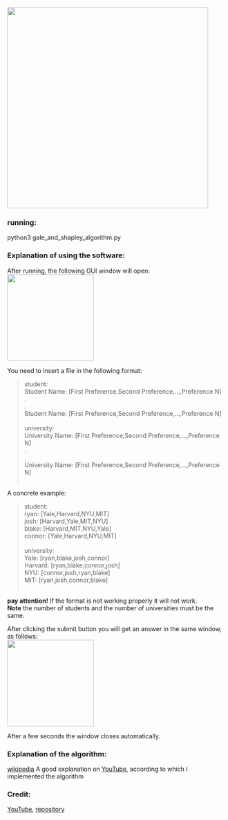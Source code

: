 <img width="465" src="https://user-images.githubusercontent.com/57855070/103459200-114fe500-4d16-11eb-864b-ac377df14e3b.png">

### running:
python3 gale_and_shapley_algorithm.py

### Explanation of using the software:
After running, the following GUI window will open: <br />
<img width="200" src="https://user-images.githubusercontent.com/57855070/103459306-0ea1bf80-4d17-11eb-86a4-08ee4100949d.png">

You need to insert a file in the following format: <br />
>student: <br />
>Student Name: [First Preference,Second Preference,...,Preference N] <br />
>. <br />
>. <br />
>Student Name: [First Preference,Second Preference,...,Preference N] <br />
><br />
>university: <br />
>University Name: [First Preference,Second Preference,...,Preference N] <br />
>. <br />
>. <br />
>University Name: [First Preference,Second Preference,...,Preference N] <br />
> <br />

A concrete example:
>student: <br />
>ryan: [Yale,Harvard,NYU,MIT] <br />
>josh: [Harvard,Yale,MIT,NYU] <br />
>blake: [Harvard,MIT,NYU,Yale] <br />
>connor: [Yale,Harvard,NYU,MIT] <br />
> <br />
>university: <br />
>Yale: [ryan,blake,josh,connor] <br />
>Harvard: [ryan,blake,connor,josh] <br />
>NYU: [connor,josh,ryan,blake] <br />
>MIT: [ryan,josh,connor,blake] <br />
> <br />

**pay attention!** If the format is not working properly it will not work. <br />
**Note** the number of students and the number of universities must be the same.

After clicking the submit button you will get an answer in the same window, as follows: <br />
<img width="200" src="https://user-images.githubusercontent.com/57855070/103459700-cfc13900-4d19-11eb-9292-4b2e21466a2a.png">

After a few seconds the window closes automatically.

### Explanation of the algorithm:
[wikipedia](https://en.wikipedia.org/wiki/Gale%E2%80%93Shapley_algorithm)
A good explanation on [YouTube](https://www.youtube.com/watch?v=FhRf0j068ZA), according to which I implemented the algorithm

### Credit:
[YouTube](https://www.youtube.com/watch?v=FhRf0j068ZA), [repository](https://github.com/Schachte/stable-matching-algorithm)






